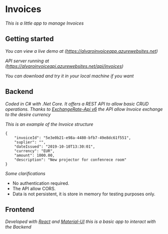 # Invoices

_This is a little app to manage Invoices_

## Getting started

_You can view a live demo at (https://alvaroinvoiceapp.azurewebsites.net)_

_API server running at (https://alvaroinvoiceapi.azurewebsites.net/api/invoices)_

_You can download and try it in your local machine if you want_

## Backend

_Coded in C# with .Net Core. It offers a REST API to allow basic CRUD operations. Thanks to [ExchangeRate-Api v6](https://www.exchangerate-api.com/) the API allow Invoice exchange to the desire currency_

_This is an example of the Invoice structure_

```
{
    "invoiceId": "5e3e0b21-e98a-4480-bfb7-49e8dc61f551",
    "suplier": "",
    "dateIssued": "2019-10-10T13:30:01",
    "currency": "EUR",
    "amount": 1000.00,
    "description": "New projector for confenrece room"
}
```

_Some clarifications_
* No authentication required.
* The API allow CORS. 
* Data is not persistent, it is store in memory for testing purposes only.

## Frontend

_Developed with [React](https://reactjs.org/) and [Material-UI](https://material-ui.com/) this is a basic app to interact with the Backend_
